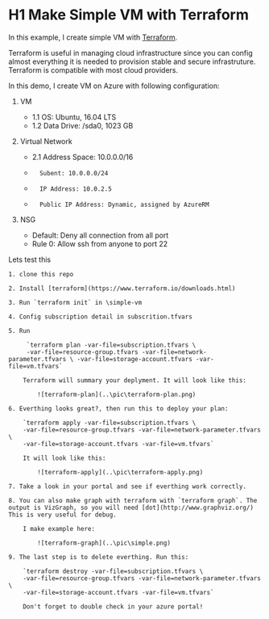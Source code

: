 # H1 Make Simple VM with Terraform

In this example, I create simple VM with [Terraform](https://www.terraform.io/).

Terraform is useful in managing cloud infrastructure since you can config almost everything it is needed to provision stable and secure infrastruture. Terraform is compatible with most cloud providers.

In this demo, I create VM on Azure with following configuration:

 1. VM
 	* 1.1 OS: Ubuntu, 16.04 LTS
 	* 1.2 Data Drive: /sda0, 1023 GB

 2. Virtual Network
 	* 2.1 Address Space: 10.0.0.0/16
 	*		Subent: 10.0.0.0/24
 	*		IP Address: 10.0.2.5
 	*		Public IP Address: Dynamic, assigned by AzureRM
 3. NSG
 	* Default: Deny all connection from all port
 	* Rule 0: Allow ssh from anyone to port 22

 Lets test this

 	1. clone this repo

 	2. Install [terraform](https://www.terraform.io/downloads.html)

 	3. Run `terraform init` in \simple-vm 

 	4. Config subscription detail in subscrition.tfvars

 	5. Run

	 	 `terraform plan -var-file=subscription.tfvars \
	 	 -var-file=resource-group.tfvars -var-file=network-parameter.tfvars \ -var-file=storage-account.tfvars -var-file=vm.tfvars`

		Terraform will summary your deplyment. It will look like this:

			![terraform-plan](..\pic\terraform-plan.png)
	
	6. Everthing looks great?, then run this to deploy your plan:

		`terraform apply -var-file=subscription.tfvars \
		-var-file=resource-group.tfvars -var-file=network-parameter.tfvars \
		-var-file=storage-account.tfvars -var-file=vm.tfvars`

		It will look like this:

			![terraform-apply](..\pic\terraform-apply.png)

	7. Take a look in your portal and see if everthing work correctly.
	
	8. You can also make graph with terraform with `terraform graph`. The output is VizGraph, so you will need [dot](http://www.graphviz.org/) This is very useful for debug.

		I make example here:

			![terraform-graph](..\pic\simple.png)

	9. The last step is to delete everthing. Run this:

		`terraform destroy -var-file=subscription.tfvars \
		-var-file=resource-group.tfvars -var-file=network-parameter.tfvars \
		-var-file=storage-account.tfvars -var-file=vm.tfvars`

		Don't forget to double check in your azure portal!
